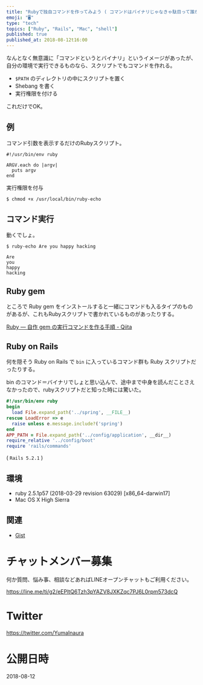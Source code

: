 ```yaml
---
title: "Rubyで独自コマンドを作ってみよう ( コマンドはバイナリじゃなきゃ駄目って誰が決めたんだ？ )"
emoji: "🖥"
type: "tech"
topics: ["Ruby", "Rails", "Mac", "shell"]
published: true
published_at: 2018-08-12t16:00
---
```


なんとなく無意識に「コマンドというとバイナリ」というイメージがあったが、自分の環境で実行できるものなら、スクリプトでもコマンドを作れる。

- `$PATH` のディレクトリの中にスクリプトを置く
- Shebang を書く
- 実行権限を付ける

これだけでOK。


## 例

コマンド引数を表示するだけのRubyスクリプト。

```rb:/usr/local/bin/ruby-echo
#!/usr/bin/env ruby

ARGV.each do |argv|
  puts argv
end
```

実行権限を付与

```
$ chmod +x /usr/local/bin/ruby-echo
```

## コマンド実行

動くでしょ。

```
$ ruby-echo Are you happy hacking

Are
you
happy
hacking
```

## Ruby gem

ところで Ruby gem をインストールすると一緒にコマンドも入るタイプのものがあるが、これもRubyスクリプトで書かれているものがあったりする。

[Ruby — 自作 gem の実行コマンドを作る手順 - Qiita](https://qiita.com/YumaInaura/items/f6a1dcbde2fa288bd86d)

## Ruby on Rails 

何を隠そう Ruby on Rails で `bin` に入っているコマンド群も Ruby スクリプトだったりする。

bin のコマンド＝バイナリでしょと思い込んで、途中まで中身を読んだことさえなかったので、rubyスクリプトだと知った時には驚いた。

```rb
#!/usr/bin/env ruby
begin
  load File.expand_path('../spring', __FILE__)
rescue LoadError => e
  raise unless e.message.include?('spring')
end
APP_PATH = File.expand_path('../config/application', __dir__)
require_relative '../config/boot'
require 'rails/commands'
```

( `Rails 5.2.1` )


## 環境

- ruby 2.5.1p57 (2018-03-29 revision 63029) [x86_64-darwin17]
- Mac OS X High Sierra

## 関連

- [Gist](https://gist.github.com/YumaInaura/443a5c1a06f17be67122c7f2c1f17299)








<!-- Update From Qiita API -->

# チャットメンバー募集


何か質問、悩み事、相談などあればLINEオープンチャットもご利用ください。

https://line.me/ti/g2/eEPltQ6Tzh3pYAZV8JXKZqc7PJ6L0rpm573dcQ





# Twitter


https://twitter.com/YumaInaura


<!-- Update From Qiita API -->



# 公開日時

2018-08-12
